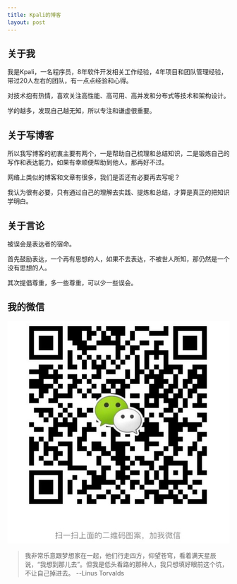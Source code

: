 ```yaml
---
title: Kpali的博客
layout: post
---
```


## 关于我

我是Kpali，一名程序员，8年软件开发相关工作经验，4年项目和团队管理经验，带过20人左右的团队，有一点点经验和心得。

对技术抱有热情，喜欢关注高性能、高可用、高并发和分布式等技术和架构设计。

学的越多，发现自己越无知，所以专注和谦虚很重要。

## 关于写博客

所以我写博客的初衷主要有两个，一是帮助自己梳理和总结知识，二是锻炼自己的写作和表达能力。如果有幸顺便帮助到他人，那再好不过。

网络上类似的博客和文章有很多，我们是否还有必要再去写呢？

我认为很有必要，只有通过自己的理解去实践、提炼和总结，才算是真正的把知识学明白。

## 关于言论

被误会是表达者的宿命。

首先鼓励表达，一个再有思想的人，如果不去表达，不被世人所知，那仍然是一个没有思想的人。

其次提倡尊重，多一些尊重，可以少一些误会。

## 我的微信

![微信](/assets/img/wechat.jpg)

> 我非常乐意跟梦想家在一起，他们行走四方，仰望苍穹，看着满天星辰说，“我想到那儿去”。但我是低头看路的那种人，我只想填好眼前这个坑，不让自己掉进去。 --Linus Torvalds
